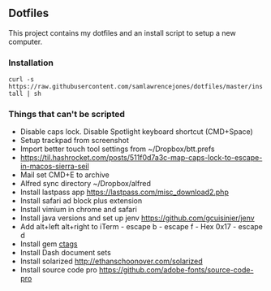 ## Dotfiles

This project contains my dotfiles and an install script to setup a new computer.

### Installation

```curl -s https://raw.githubusercontent.com/samlawrencejones/dotfiles/master/install | sh```

### Things that can't be scripted

- Disable caps lock. Disable Spotlight keyboard shortcut (CMD+Space)
- Setup trackpad from screenshot
- Import better touch tool settings from ~/Dropbox/btt.prefs
- https://til.hashrocket.com/posts/511f0d7a3c-map-caps-lock-to-escape-in-macos-sierra-seil
- Mail set CMD+E to archive
- Alfred sync directory ~/Dropbox/alfred
- Install lastpass app https://lastpass.com/misc_download2.php
- Install safari ad block plus extension
- Install vimium in chrome and safari
- Install java versions and set up jenv https://github.com/gcuisinier/jenv
- Add alt+left alt+right to iTerm
  <A-Left> - escape b
  <A-Right> - escape f
  <A-Delete> - Hex 0x17
  <A-Fn-Del> - escape d
- Install gem [ctags](https://github.com/tpope/gem-ctags)
- Install Dash document sets
- Install solarized http://ethanschoonover.com/solarized
- Install source code pro https://github.com/adobe-fonts/source-code-pro
